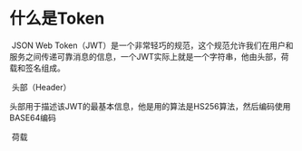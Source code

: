 # 什么是Token

​		JSON Web Token（JWT）是一个非常轻巧的规范，这个规范允许我们在用户和服务之间传递可靠消息的信息，一个JWT实际上就是一个字符串，他由头部，荷载和签名组成。



​		头部（Header）

​			头部用于描述该JWT的最基本信息，他是用的算法是HS256算法，然后编码使用BASE64编码

​		荷载

​			



